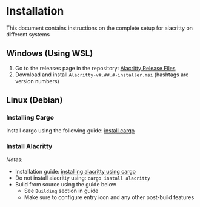 # Installation

This document contains instructions on the complete setup for alacritty on different systems

## Windows (Using WSL)

1. Go to the releases page in the repository: [Alacritty Release Files](https://github.com/alacritty/alacritty/releases)
2. Download and install `Alacritty-v#.##.#-installer.msi` (hashtags are version numbers)

## Linux (Debian)

### Installing Cargo

Install cargo using the following guide: [install cargo](https://doc.rust-lang.org/cargo/getting-started/installation.html)

### Install Alacritty

_Notes:_

- Installation guide: [installing alacritty using cargo](https://github.com/alacritty/alacritty/blob/master/INSTALL.md#cargo-installation)
- Do not install alacritty using: `cargo install alacritty`
- Build from source using the guide below
  - See `Building` section in guide
  - Make sure to configure entry icon and any other post-build features
